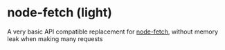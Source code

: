 # node-fetch (light)

A very basic API compatible replacement for [node-fetch](https://www.npmjs.com/package/node-fetch), without memory leak when making many requests